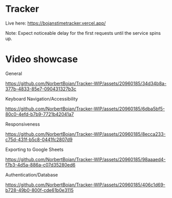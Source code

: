 # Tracker

Live here: https://bojanstimetracker.vercel.app/

Note: Expect noticeable delay for the first requests until the service spins up.

# Video showcase

General

https://github.com/NorbertBoian/Tracker-WIP/assets/20960185/34d34b8a-377b-4833-85e7-090431327b3c

Keyboard Navigation/Accessibility

https://github.com/NorbertBoian/Tracker-WIP/assets/20960185/6dba5bf5-80c0-4efd-b7b9-7721b42041a7

Responsiveness

https://github.com/NorbertBoian/Tracker-WIP/assets/20960185/8ecca233-c75d-431f-b5c8-0441fc2807d9

Exporting to Google Sheets

https://github.com/NorbertBoian/Tracker-WIP/assets/20960185/98aaaed4-f7b3-4d5a-886a-c07d35280ed6

Authentication/Database

https://github.com/NorbertBoian/Tracker-WIP/assets/20960185/406c1d69-b728-49b0-800f-cde61b0e3115
